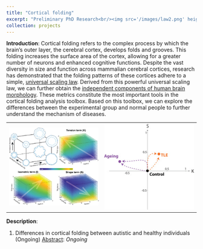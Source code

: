 ```yaml
---
title: "Cortical folding"
excerpt: "Preliminary PhD Research<br/><img src='/images/law2.png' height='300' width='500'>"
collection: projects
---
```

**Introduction**: Cortical folding refers to the complex process by which the brain’s outer layer, the cerebral cortex, develops folds and grooves. This folding increases the surface area of the cortex, allowing for a greater number of neurons and enhanced cognitive functions. Despite the vast diversity in size and function across mammalian cerebral cortices, research has demonstrated that the folding patterns of these cortices adhere to a simple, [universal scaling law](https://www.nature.com/articles/s42003-019-0421-7). Derived from this powerful universal scaling law, we can further obtain the [independent components of human brain morphology](https://www.sciencedirect.com/science/article/pii/S1053811920310314). These metrics constitute the most important tools in the cortical folding analysis toolbox. Based on this toolbox, we can explore the differences between the experimental group and normal people to further understand the mechanism of diseases.

<!-- <div align=center><img src="/images/law0.jpg" width = 500></div> -->

<div align=center>
<table><tr>
<td><img src="/images/law0.jpg" width = 500></td>
<td><img src="/images/law1.jpg" width = 500></td>
</tr></table>
</div>

**Description**: 
1. Differences in cortical folding between autistic and healthy individuals (Ongoing)
<u>Abstract</u>: *Ongoing*